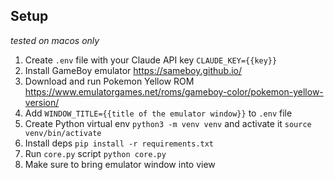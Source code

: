 ## Setup

_tested on macos only_

1. Create `.env` file with your Claude API key `CLAUDE_KEY={{key}}`
2. Install GameBoy emulator https://sameboy.github.io/
3. Download and run Pokemon Yellow ROM https://www.emulatorgames.net/roms/gameboy-color/pokemon-yellow-version/
4. Add `WINDOW_TITLE={{title of the emulator window}}` to `.env` file
5. Create Python virtual env `python3 -m venv venv` and activate it `source venv/bin/activate`
6. Install deps `pip install -r requirements.txt`
7. Run `core.py` script `python core.py`
8. Make sure to bring emulator window into view
